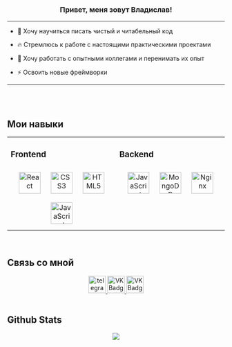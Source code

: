 ### <div align="center">Привет, меня зовут Владислав!</div>  
---

- 🔭 Хочу научиться писать чистый и читабельный код  
  

- 🔥 Стремлюсь к работе с настоящими практическими проектами  
  

- 🔞 Хочу работать с опытными коллегами и перенимать их опыт  
  

- ⚡  Освоить новые фреймворки  

---



<br/> <br/>   

## Мои навыки
<table><tr><td valign="top" width="33%">



### Frontend  
<div align="center">  
  <a href="https://reactjs.org/" target="_blank"><img style="margin: 10px" src="https://profilinator.rishav.dev/skills-assets/react-original-wordmark.svg" alt="React" height="50" /></a>  
  <a href="https://www.w3schools.com/css/" target="_blank"><img style="margin: 10px" src="https://profilinator.rishav.dev/skills-assets/css3-original-wordmark.svg" alt="CSS3" height="50" /></a>  
  <a href="https://en.wikipedia.org/wiki/HTML5" target="_blank"><img style="margin: 10px" src="https://profilinator.rishav.dev/skills-assets/html5-original-wordmark.svg" alt="HTML5" height="50" /></a>  
  <a href="https://www.javascript.com/" target="_blank"><img style="margin: 10px" src="https://profilinator.rishav.dev/skills-assets/javascript-original.svg" alt="JavaScript" height="50" /></a>  
</div>

</td><td valign="top" width="33%">



### Backend  
<div align="center">  
  <a href="https://www.javascript.com/" target="_blank"><img style="margin: 10px" src="https://profilinator.rishav.dev/skills-assets/javascript-original.svg" alt="JavaScript" height="50" /></a>  
  <a href="https://www.mongodb.com/" target="_blank"><img style="margin: 10px" src="https://profilinator.rishav.dev/skills-assets/mongodb-original-wordmark.svg" alt="MongoDB" height="50" /></a>  
  <a href="https://www.nginx.com/" target="_blank"><img style="margin: 10px" src="https://profilinator.rishav.dev/skills-assets/nginx-original.svg" alt="Nginx" height="50" /></a>  
</div>





</td></tr></table>  

<br/>  


## Связь со мной
<div align="center">
  <a href="https://t.me/ADBismor" target="_blank">
    <img src="https://cdn-icons-png.flaticon.com/512/2111/2111646.png" width="40" height="40" alt="telegram group" />
  </a>
  <a href="https://vk.com/kosya4okk" target="_blank">
    <img src="https://cdn-icons-png.flaticon.com/512/145/145813.png" width="40" height="40" alt="VK Badge"/>
  </a>
    <a href="https://discordapp.com/users/122752363789418496" target="_blank">
    <img src="https://cdn.icon-icons.com/icons2/2108/PNG/512/discord_icon_130958.png" width="40" height="40" alt="VK Badge"/>
  </a>


</div>  
  

<br/>  


## Github Stats  
<div align="center"><img src="https://github-readme-stats.vercel.app/api?username=bismor&show_icons=true&count_private=true&hide_border=true" align="center" /></div>  

<br/>  

